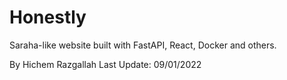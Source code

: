 # Honestly
Saraha-like website built with FastAPI, React, Docker and others.

By Hichem Razgallah
Last Update: 09/01/2022